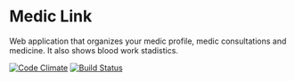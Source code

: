 Medic Link
========================
Web application that organizes your medic profile, medic consultations and medicine. It also shows blood work stadistics.

[![Code Climate](https://codeclimate.com/github/epintos/mediclink.png)](https://codeclimate.com/github/epintos/mediclink)
[![Build Status](https://travis-ci.org/epintos/mediclink.png?branch=master)](https://travis-ci.org/epintos/mediclink)
